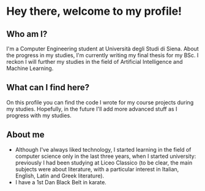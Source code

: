 <h1>Hey there, welcome to my profile!</h1>

<h2>Who am I?</h2>
I'm a Computer Engineering student at Università degli Studi di Siena. About the progress in my studies, I'm currently writing my final thesis for my BSc. 
I reckon I will further my studies in the field of Artificial Intelligence and Machine Learning.

<h2>What can I find here?</h2>
On this profile you can find the code I wrote for my course projects during my studies. Hopefully, in the future I'll add more advanced stuff as I progress with my studies.

<h2>About me</h2>
<ul>
  <li>Although I've always liked technology, I started learning in the field of computer science only in the last three years, when I started university: previously I had been studying at Liceo Classico (to be clear, the main subjects were about literature, with a particular interest in Italian, English, Latin and Greek literature).</li>
  <li>I have a 1st Dan Black Belt in karate.</li>
</ul>


<!---
- 👋 Hi, I’m @lnigi
- 👀 I’m interested in ...
- 🌱 I’m currently learning ...
- 💞️ I’m looking to collaborate on ...
- 📫 How to reach me ...
- ⚡ Fun fact: ...

--->
<!---
lnigi/lnigi is a ✨ special ✨ repository because its `README.md` (this file) appears on your GitHub profile.
You can click the Preview link to take a look at your changes.
--->
